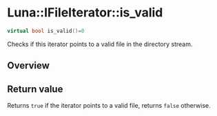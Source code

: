 # Luna::IFileIterator::is_valid

```c++
virtual bool is_valid()=0
```

Checks if this iterator points to a valid file in the directory stream. 

## Overview


## Return value
Returns `true` if the iterator points to a valid file, returns `false` otherwise. 

